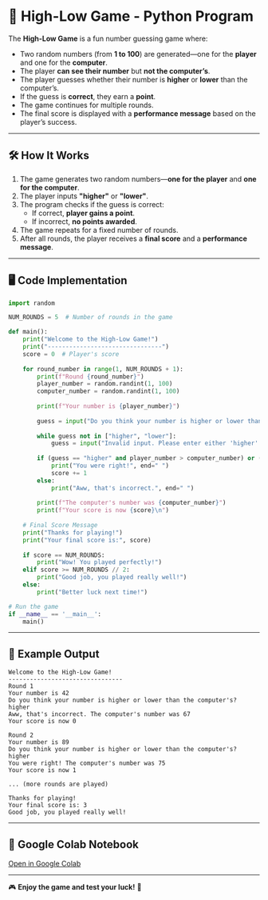 # 🎲 High-Low Game - Python Program


The **High-Low Game** is a fun number guessing game where:
- Two random numbers (from **1 to 100**) are generated—one for the **player** and one for the **computer**.
- The player **can see their number** but **not the computer’s**.
- The player guesses whether their number is **higher** or **lower** than the computer’s.
- If the guess is **correct**, they earn a **point**.
- The game continues for multiple rounds.
- The final score is displayed with a **performance message** based on the player’s success.

---

## 🛠️ How It Works
1. The game generates two random numbers—**one for the player** and **one for the computer**.
2. The player inputs **"higher"** or **"lower"**.
3. The program checks if the guess is correct:
   - If correct, **player gains a point**.
   - If incorrect, **no points awarded**.
4. The game repeats for a fixed number of rounds.
5. After all rounds, the player receives a **final score** and a **performance message**.

---

## 🖥️ Code Implementation
```python
import random

NUM_ROUNDS = 5  # Number of rounds in the game

def main():
    print("Welcome to the High-Low Game!")
    print("--------------------------------")
    score = 0  # Player's score
    
    for round_number in range(1, NUM_ROUNDS + 1):
        print(f"Round {round_number}")
        player_number = random.randint(1, 100)
        computer_number = random.randint(1, 100)
        
        print(f"Your number is {player_number}")
        
        guess = input("Do you think your number is higher or lower than the computer's? (higher/lower): ").strip().lower()
        
        while guess not in ["higher", "lower"]:
            guess = input("Invalid input. Please enter either 'higher' or 'lower': ").strip().lower()
        
        if (guess == "higher" and player_number > computer_number) or (guess == "lower" and player_number < computer_number):
            print("You were right!", end=" ")
            score += 1
        else:
            print("Aww, that's incorrect.", end=" ")
        
        print(f"The computer's number was {computer_number}")
        print(f"Your score is now {score}\n")
    
    # Final Score Message
    print("Thanks for playing!")
    print("Your final score is:", score)
    
    if score == NUM_ROUNDS:
        print("Wow! You played perfectly!")
    elif score >= NUM_ROUNDS // 2:
        print("Good job, you played really well!")
    else:
        print("Better luck next time!")

# Run the game
if __name__ == '__main__':
    main()
```

---

## 📌 Example Output
```
Welcome to the High-Low Game!
--------------------------------
Round 1
Your number is 42
Do you think your number is higher or lower than the computer's? higher
Aww, that's incorrect. The computer's number was 67
Your score is now 0

Round 2
Your number is 89
Do you think your number is higher or lower than the computer's? higher
You were right! The computer's number was 75
Your score is now 1

... (more rounds are played)

Thanks for playing!
Your final score is: 3
Good job, you played really well!
```

---

## 🔗 Google Colab Notebook
[Open in Google Colab](https://colab.research.google.com/drive/11a78rb9-_IlXupc40vcXKM-Y_1eR4_O3?usp=sharing)

---

🎮 **Enjoy the game and test your luck!** 🚀

